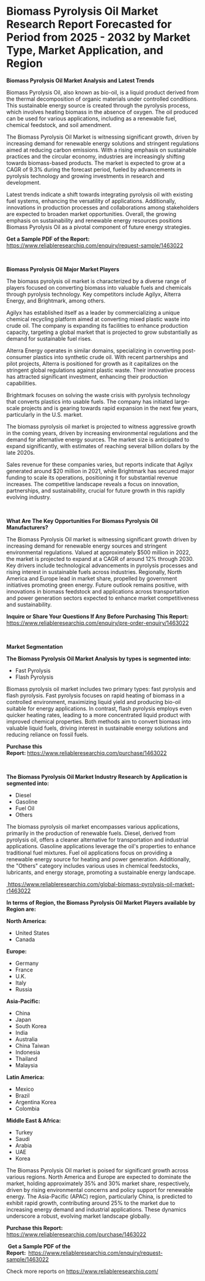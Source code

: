 <p><h1>Biomass Pyrolysis Oil Market Research Report Forecasted for Period from 2025 -  2032 by Market Type, Market Application, and Region</h1></p><p><strong>Biomass Pyrolysis Oil Market Analysis and Latest Trends</strong></p>
<p><p>Biomass Pyrolysis Oil, also known as bio-oil, is a liquid product derived from the thermal decomposition of organic materials under controlled conditions. This sustainable energy source is created through the pyrolysis process, which involves heating biomass in the absence of oxygen. The oil produced can be used for various applications, including as a renewable fuel, chemical feedstock, and soil amendment.</p><p>The Biomass Pyrolysis Oil Market is witnessing significant growth, driven by increasing demand for renewable energy solutions and stringent regulations aimed at reducing carbon emissions. With a rising emphasis on sustainable practices and the circular economy, industries are increasingly shifting towards biomass-based products. The market is expected to grow at a CAGR of 9.3% during the forecast period, fueled by advancements in pyrolysis technology and growing investments in research and development.</p><p>Latest trends indicate a shift towards integrating pyrolysis oil with existing fuel systems, enhancing the versatility of applications. Additionally, innovations in production processes and collaborations among stakeholders are expected to broaden market opportunities. Overall, the growing emphasis on sustainability and renewable energy resources positions Biomass Pyrolysis Oil as a pivotal component of future energy strategies.</p></p>
<p><strong>Get a Sample PDF of the Report:&nbsp;</strong> <a href="https://www.reliableresearchiq.com/enquiry/request-sample/1463022?utm_campaign=2282&utm_medium=2&utm_source=Github&utm_content=ia&utm_term=01042025&utm_id=biomass-pyrolysis-oil">https://www.reliableresearchiq.com/enquiry/request-sample/1463022</a></p>
<p>&nbsp;</p>
<p><strong>Biomass Pyrolysis Oil Major Market Players</strong></p>
<p><p>The biomass pyrolysis oil market is characterized by a diverse range of players focused on converting biomass into valuable fuels and chemicals through pyrolysis technology. Key competitors include Agilyx, Alterra Energy, and Brightmark, among others.</p><p>Agilyx has established itself as a leader by commercializing a unique chemical recycling platform aimed at converting mixed plastic waste into crude oil. The company is expanding its facilities to enhance production capacity, targeting a global market that is projected to grow substantially as demand for sustainable fuel rises.</p><p>Alterra Energy operates in similar domains, specializing in converting post-consumer plastics into synthetic crude oil. With recent partnerships and pilot projects, Alterra is positioned for growth as it capitalizes on the stringent global regulations against plastic waste. Their innovative process has attracted significant investment, enhancing their production capabilities.</p><p>Brightmark focuses on solving the waste crisis with pyrolysis technology that converts plastics into usable fuels. The company has initiated large-scale projects and is gearing towards rapid expansion in the next few years, particularly in the U.S. market.</p><p>The biomass pyrolysis oil market is projected to witness aggressive growth in the coming years, driven by increasing environmental regulations and the demand for alternative energy sources. The market size is anticipated to expand significantly, with estimates of reaching several billion dollars by the late 2020s.</p><p>Sales revenue for these companies varies, but reports indicate that Agilyx generated around $20 million in 2021, while Brightmark has secured major funding to scale its operations, positioning it for substantial revenue increases. The competitive landscape reveals a focus on innovation, partnerships, and sustainability, crucial for future growth in this rapidly evolving industry.</p></p>
<p>&nbsp;</p>
<p><strong>What Are The Key Opportunities For Biomass Pyrolysis Oil Manufacturers?</strong></p>
<p><p>The Biomass Pyrolysis Oil market is witnessing significant growth driven by increasing demand for renewable energy sources and stringent environmental regulations. Valued at approximately $500 million in 2022, the market is projected to expand at a CAGR of around 12% through 2030. Key drivers include technological advancements in pyrolysis processes and rising interest in sustainable fuels across industries. Regionally, North America and Europe lead in market share, propelled by government initiatives promoting green energy. Future outlook remains positive, with innovations in biomass feedstock and applications across transportation and power generation sectors expected to enhance market competitiveness and sustainability.</p></p>
<p><strong>Inquire or Share Your Questions If Any Before Purchasing This Report:</strong> <a href="https://www.reliableresearchiq.com/enquiry/pre-order-enquiry/1463022?utm_campaign=2282&utm_medium=2&utm_source=Github&utm_content=ia&utm_term=01042025&utm_id=biomass-pyrolysis-oil">https://www.reliableresearchiq.com/enquiry/pre-order-enquiry/1463022</a></p>
<p>&nbsp;</p>
<p><strong>Market Segmentation</strong></p>
<p><strong>The Biomass Pyrolysis Oil Market Analysis by types is segmented into:</strong></p>
<p><ul><li>Fast Pyrolysis</li><li>Flash Pyrolysis</li></ul></p>
<p><p>Biomass pyrolysis oil market includes two primary types: fast pyrolysis and flash pyrolysis. Fast pyrolysis focuses on rapid heating of biomass in a controlled environment, maximizing liquid yield and producing bio-oil suitable for energy applications. In contrast, flash pyrolysis employs even quicker heating rates, leading to a more concentrated liquid product with improved chemical properties. Both methods aim to convert biomass into valuable liquid fuels, driving interest in sustainable energy solutions and reducing reliance on fossil fuels.</p></p>
<p><strong>Purchase this Report:&nbsp;</strong><a href="https://www.reliableresearchiq.com/purchase/1463022?utm_campaign=2282&utm_medium=2&utm_source=Github&utm_content=ia&utm_term=01042025&utm_id=biomass-pyrolysis-oil">https://www.reliableresearchiq.com/purchase/1463022</a></p>
<p>&nbsp;</p>
<p><strong>The Biomass Pyrolysis Oil Market Industry Research by Application is segmented into:</strong></p>
<p><ul><li>Diesel</li><li>Gasoline</li><li>Fuel Oil</li><li>Others</li></ul></p>
<p><p>The biomass pyrolysis oil market encompasses various applications, primarily in the production of renewable fuels. Diesel, derived from pyrolysis oil, offers a cleaner alternative for transportation and industrial applications. Gasoline applications leverage the oil's properties to enhance traditional fuel mixtures. Fuel oil applications focus on providing a renewable energy source for heating and power generation. Additionally, the "Others" category includes various uses in chemical feedstocks, lubricants, and energy storage, promoting a sustainable energy landscape.</p></p>
<p><a href="https://www.reliableresearchiq.com/global-biomass-pyrolysis-oil-market-r1463022?utm_campaign=2282&utm_medium=2&utm_source=Github&utm_content=ia&utm_term=01042025&utm_id=biomass-pyrolysis-oil">&nbsp;https://www.reliableresearchiq.com/global-biomass-pyrolysis-oil-market-r1463022</a></p>
<p><strong>In terms of Region, the Biomass Pyrolysis Oil Market Players available by Region are:</strong></p>
<p>
    <p> <strong> North America: </strong>
        <ul>
            <li>United States</li>
            <li>Canada</li>
        </ul>
        </p> 
    <p> <strong> Europe: </strong>
        <ul>
            <li>Germany</li>
            <li>France</li>
            <li>U.K.</li>
            <li>Italy</li>
            <li>Russia</li>
        </ul>
        </p> 
    <p> <strong> Asia-Pacific: </strong>
        <ul>
            <li>China</li>
            <li>Japan</li>
            <li>South Korea</li>
            <li>India</li>
            <li>Australia</li>
            <li>China Taiwan</li>
            <li>Indonesia</li>
            <li>Thailand</li>
            <li>Malaysia</li>
        </ul>
        </p> 
    <p> <strong> Latin America: </strong>
        <ul>
            <li>Mexico</li>
            <li>Brazil</li>
            <li>Argentina Korea</li>
            <li>Colombia</li>
        </ul>
        </p> 
    <p> <strong> Middle East & Africa: </strong>
        <ul>
            <li>Turkey</li>
            <li>Saudi</li>
            <li>Arabia</li>
            <li>UAE</li>
            <li>Korea</li>
        </ul>
    </p>
    </p>
<p><p>The Biomass Pyrolysis Oil market is poised for significant growth across various regions. North America and Europe are expected to dominate the market, holding approximately 35% and 30% market share, respectively, driven by rising environmental concerns and policy support for renewable energy. The Asia-Pacific (APAC) region, particularly China, is predicted to exhibit rapid growth, contributing around 25% to the market due to increasing energy demand and industrial applications. These dynamics underscore a robust, evolving market landscape globally.</p></p>
<p><strong>Purchase this Report: </strong><a href="https://www.reliableresearchiq.com/purchase/1463022?utm_campaign=2282&utm_medium=2&utm_source=Github&utm_content=ia&utm_term=01042025&utm_id=biomass-pyrolysis-oil">https://www.reliableresearchiq.com/purchase/1463022</a></p>
<p>&nbsp;<strong>Get a Sample PDF of the Report:&nbsp;&nbsp;</strong><a href="https://www.reliableresearchiq.com/enquiry/request-sample/1463022?utm_campaign=2282&utm_medium=2&utm_source=Github&utm_content=ia&utm_term=01042025&utm_id=biomass-pyrolysis-oil">https://www.reliableresearchiq.com/enquiry/request-sample/1463022</a></p>
<p><strong></strong></p>
<p>Check more reports on <a href="https://www.reliableresearchiq.com/?utm_campaign=2282&utm_medium=2&utm_source=Github&utm_content=ia&utm_term=01042025&utm_id=biomass-pyrolysis-oil">https://www.reliableresearchiq.com/</a></p>